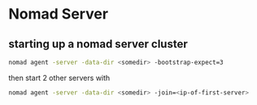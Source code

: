 # Nomad Server

## starting up a nomad server cluster

```bash
nomad agent -server -data-dir <somedir> -bootstrap-expect=3
```

then start 2 other servers with

```bash
nomad agent -server -data-dir <somedir> -join=<ip-of-first-server>
```
